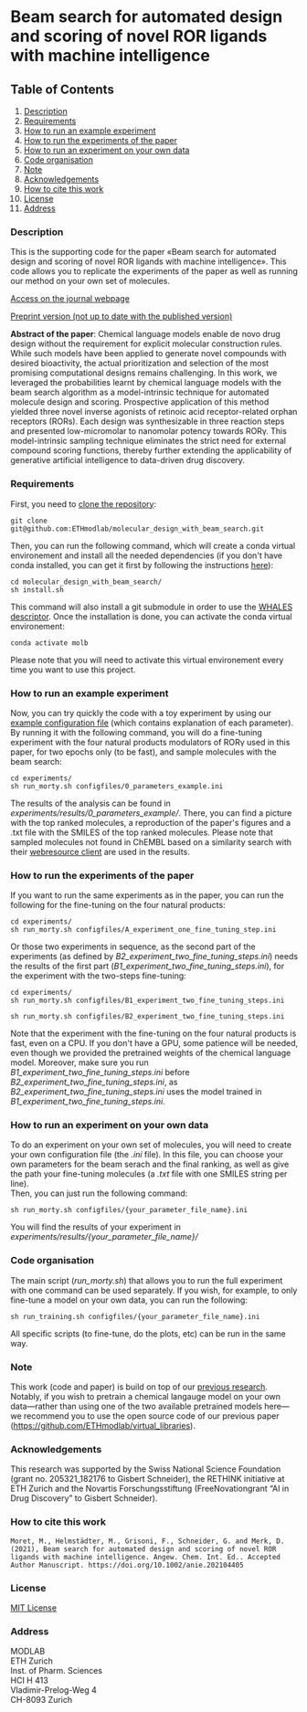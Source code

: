 # Beam search for automated design and scoring of novel ROR ligands with machine intelligence


## Table of Contents
1. [Description](#Description)
2. [Requirements](#Requirements)
3. [How to run an example experiment](#Run_examples)
5. [How to run the experiments of the paper](#Run_paper)
6. [How to run an experiment on your own data](#Run_own)
7. [Code organisation](#organisation)
8. [Note](#Note)
9. [Acknowledgements](#Acknowledgements)
10. [How to cite this work](#Cite)
11. [License](#license)
12. [Address](#Address)


### Description<a name="Description"></a>

This is the supporting code for the paper «Beam search for automated design and scoring of novel ROR ligands with machine intelligence». This code allows you to replicate the experiments of the paper as well as running our method on your own set of molecules.

[Access on the journal webpage](https://onlinelibrary.wiley.com/doi/10.1002/anie.202104405)

[Preprint version (not up to date with the published version)](https://chemrxiv.org/articles/preprint/Beam_Search_Sampling_for_Molecular_Design_and_Intrinsic_Prioritization_with_Machine_Intelligence/14153408?file=26677325)   


**Abstract of the paper**: Chemical language models enable de novo drug design without the requirement for explicit molecular construction rules. While such models have been applied to generate novel compounds with desired bioactivity, the actual prioritization and selection of the most promising computational designs remains challenging. In this work, we leveraged the probabilities learnt by chemical language models with the beam search algorithm as a model-intrinsic technique for automated molecule design and scoring. Prospective application of this method yielded three novel inverse agonists of retinoic acid receptor-related orphan receptors (RORs). Each design was synthesizable in three reaction steps and presented low-micromolar to nanomolar potency towards ROR&gamma;. This model-intrinsic sampling technique eliminates the strict need for external compound scoring functions, thereby further extending the applicability of generative artificial intelligence to data-driven drug discovery.

### Requirements<a name="Requirements"></a>

First, you need to [clone the repository](https://docs.github.com/en/github/creating-cloning-and-archiving-repositories/cloning-a-repository):

```
git clone git@github.com:ETHmodlab/molecular_design_with_beam_search.git
```
Then, you can run the following command, which will create a conda virtual environement and install all the needed dependencies (if you don't have conda installed, you can get it first by following the instructions [here](https://docs.conda.io/projects/conda/en/latest/user-guide/install/index.html)):   

```
cd molecular_design_with_beam_search/
sh install.sh
```

This command will also install a git submodule in order to use the [WHALES descriptor](https://github.com/grisoniFr/scaffold_hopping_whales). Once the installation is done, you can activate the conda virtual environement:

```
conda activate molb
```
Please note that you will need to activate this virtual environement every time you want to use this project. 

### How to run an example experiment<a name="Run_examples"></a>

Now, you can try quickly the code with a toy experiment by using our [example configuration file](https://github.com/michael1788/molecular_design_with_beam_search/blob/master/experiments/configfiles/0_parameters_example.ini) (which contains explanation of each parameter). By running it with the following command, you will do a fine-tuning experiment with the four natural products modulators of ROR&gamma; used in this paper, for two epochs only (to be fast), and sample molecules with the beam search:

```
cd experiments/
sh run_morty.sh configfiles/0_parameters_example.ini
```

The results of the analysis can be found in *experiments/results/0_parameters_example/*. There, you can find a picture with the top ranked molecules, a reproduction of the paper's figures and a .txt file with the SMILES of the top ranked molecules. Please note that sampled molecules not found in ChEMBL based on a similarity search with their [webresource client](https://github.com/chembl/chembl_webresource_client) are used in the results.

### How to run the experiments of the paper<a name="Run_paper"></a>

If you want to run the same experiments as in the paper, you can run the following for the fine-tuning on the four natural products:   

```
cd experiments/
sh run_morty.sh configfiles/A_experiment_one_fine_tuning_step.ini
```

Or those two experiments in sequence, as the second part of the experiments (as defined by *B2_experiment_two_fine_tuning_steps.ini*) needs the results of the first part (*B1_experiment_two_fine_tuning_steps.ini*), for the experiment with the two-steps fine-tuning:

```
cd experiments/
sh run_morty.sh configfiles/B1_experiment_two_fine_tuning_steps.ini
```

```
sh run_morty.sh configfiles/B2_experiment_two_fine_tuning_steps.ini
```

Note that the experiment with the fine-tuning on the four natural products is fast, even on a CPU. If you don't have 
a GPU, some patience will be needed, even though we provided the pretrained weights of the chemical language model. 
Moreover, make sure you run *B1_experiment_two_fine_tuning_steps.ini* before *B2_experiment_two_fine_tuning_steps.ini*, as *B2_experiment_two_fine_tuning_steps.ini* uses the model trained in *B1_experiment_two_fine_tuning_steps.ini*.

### How to run an experiment on your own data<a name="Run_own"></a>

To do an experiment on your own set of molecules, you will need to create your own configuration file (the *.ini* file). In this file, you can choose your own parameters for the beam serach and the final ranking, as well as give the path your fine-tuning molecules (a *.txt* file with one SMILES string per line).    
Then, you can just run the following command:

```
sh run_morty.sh configfiles/{your_parameter_file_name}.ini
```

You will find the results of your experiment in *experiments/results/{your_parameter_file_name}/*

### Code organisation <a name="organisation"></a>

The main script (*run_morty.sh*) that allows you to run the full experiment with one command can be used separately. If you wish, for example, to only fine-tune a model on your own data, you can run the following:

```
sh run_training.sh configfiles/{your_parameter_file_name}.ini
```
All specific scripts (to fine-tune, do the plots, etc) can be run in the same way.

### Note <a name="Note"></a>

This work (code and paper) is build on top of our [previous research](https://www.nature.com/articles/s42256-020-0160-y.epdf?author_access_token=kx71VwOu26XWGELCg3BP-NRgN0jAjWel9jnR3ZoTv0MojvyIaQWNqzF7aemIUbYlNUc8tqoGgWco3JoR6d8H9plcxmpko09VfAUvw6-sCHyp8bABy7FhZ89AUc_da9ZU3s4YWQy4gK0meFq2XLhHYA%3D%3D). Notably, if you wish to pretrain a chemical langauge model on your own data—rather than using one of the two available pretrained models here—we recommend you to use the open source code of our previous paper  (https://github.com/ETHmodlab/virtual_libraries).

### Acknowledgements <a name="Acknowledgements"></a>

This research was supported by the Swiss National Science Foundation (grant no. 205321_182176 to Gisbert Schneider), the RETHINK initiative at ETH Zurich and the Novartis Forschungsstiftung (FreeNovationgrant “AI in Drug Discovery” to Gisbert Schneider).
 
### How to cite this work<a name="Cite"></a>

```
Moret, M., Helmstädter, M., Grisoni, F., Schneider, G. and Merk, D. (2021), Beam search for automated design and scoring of novel ROR ligands with machine intelligence. Angew. Chem. Int. Ed.. Accepted Author Manuscript. https://doi.org/10.1002/anie.202104405
```

### License<a name="License"></a>
[MIT License](LICENSE)

### Address<a name="Address"></a>
MODLAB   
ETH Zurich   
Inst. of Pharm. Sciences   
HCI H 413   
Vladimir-​Prelog-Weg 4   
CH-​8093 Zurich   
